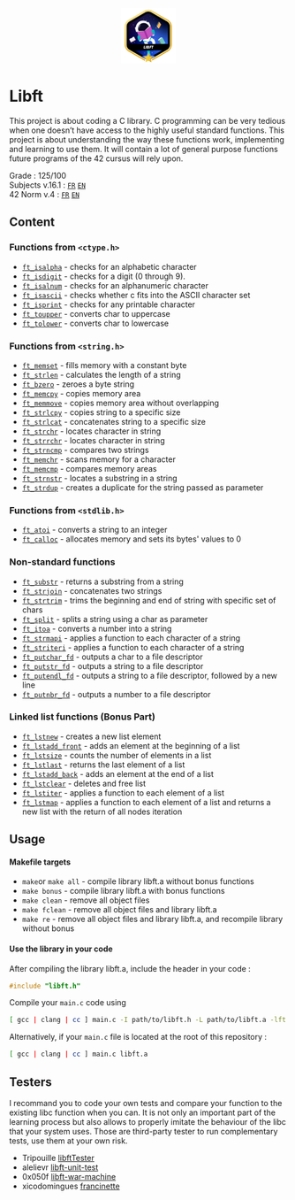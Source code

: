 <div align="center">
  <!-- Logo -->
  <a href="https://github.com/celinenguyentu/Libft">
  <img src="docs/libftm.png" alt="Logo" width="100" height="100">
  </a>
</div>

# Libft

This project is about coding a C library. C programming can be very tedious when one doesn’t have access to the highly useful
standard functions. This project is about understanding the way these functions work, implementing and learning to use them. It will contain a lot of general purpose functions future programs of the 42 cursus will rely upon.

Grade : 125/100 \
Subjects v.16.1 : [`FR`](docs/libft_v16.1.fr.pdf) [`EN`](docs/libft_v16.1.en.pdf) \
42 Norm v.4 : [`FR`](docs/norm_v4.fr.pdf) [`EN`](docs/norm_v4.en.pdf)

## Content

### Functions from `<ctype.h>`

- [`ft_isalpha`](ft_isalpha.c)	- checks  for  an  alphabetic  character
- [`ft_isdigit`](ft_isdigit.c)	- checks for a digit (0 through 9).
- [`ft_isalnum`](ft_isalnum.c)	- checks for an alphanumeric character
- [`ft_isascii`](ft_isascii.c)	- checks whether c fits into the ASCII character set
- [`ft_isprint`](ft_isprint.c)	- checks for any printable character
- [`ft_toupper`](ft_toupper.c)	- converts char to uppercase
- [`ft_tolower`](ft_tolower.c)	- converts char to lowercase

### Functions from `<string.h>`

- [`ft_memset`](ft_memset.c)	- fills memory with a constant byte
- [`ft_strlen`](ft_strlen.c)	- calculates the length of a string
- [`ft_bzero`](ft_bzero.c)	- zeroes a byte string
- [`ft_memcpy`](ft_memcpy.c)	- copies memory area
- [`ft_memmove`](ft_memmove.c)	- copies memory area without overlapping
- [`ft_strlcpy`](ft_strlcpy.c)	- copies string to a specific size
- [`ft_strlcat`](ft_strlcat.c)	- concatenates string to a specific size
- [`ft_strchr`](ft_strchr.c)	- locates character in string
- [`ft_strrchr`](ft_strrchr.c)	- locates character in string
- [`ft_strncmp`](ft_strncmp.c)	- compares two strings
- [`ft_memchr`](ft_memchr.c)	- scans memory for a character
- [`ft_memcmp`](ft_memcmp.c)	- compares memory areas
- [`ft_strnstr`](ft_strnstr.c)	- locates a substring in a string
- [`ft_strdup`](ft_strdup.c)	- creates a duplicate for the string passed as parameter

### Functions from `<stdlib.h>`
- [`ft_atoi`](ft_atoi.c)	- converts a string to an integer
- [`ft_calloc`](ft_calloc.c)	- allocates memory and sets its bytes' values to 0

### Non-standard functions
- [`ft_substr`](ft_substr.c)	- returns a substring from a string
- [`ft_strjoin`](ft_strjoin.c)	- concatenates two strings
- [`ft_strtrim`](ft_strtrim.c)	- trims the beginning and end of string with specific set of chars
- [`ft_split`](ft_split.c)	- splits a string using a char as parameter
- [`ft_itoa`](ft_itoa.c)	- converts a number into a string
- [`ft_strmapi`](ft_strmapi.c)	- applies a function to each character of a string
- [`ft_striteri`](ft_striteri.c)	- applies a function to each character of a string
- [`ft_putchar_fd`](ft_putchar_fd.c)	- outputs a char to a file descriptor
- [`ft_putstr_fd`](ft_putstr_fd.c)	- outputs a string to a file descriptor
- [`ft_putendl_fd`](ft_putendl_fd.c)	- outputs a string to a file descriptor, followed by a new line
- [`ft_putnbr_fd`](ft_putnbr_fd.c)	- outputs a number to a file descriptor

### Linked list functions (Bonus Part)

- [`ft_lstnew`](ft_lstnew_bonus.c)	- creates a new list element
- [`ft_lstadd_front`](ft_lstadd_front_bonus.c)	- adds an element at the beginning of a list
- [`ft_lstsize`](ft_lstsize_bonus.c)	- counts the number of elements in a list
- [`ft_lstlast`](ft_lstlast_bonus.c)	- returns the last element of a list
- [`ft_lstadd_back`](ft_lstadd_back_bonus.c)	- adds an element at the end of a list
- [`ft_lstclear`](ft_lstclear_bonus.c)	- deletes and free list
- [`ft_lstiter`](ft_lstiter_bonus.c)	- applies a function to each element of a list
- [`ft_lstmap`](ft_lstmap_bonus.c)	- applies a function to each element of a list and returns a new list with the return of all nodes iteration

## Usage

#### Makefile targets
* `make`or `make all` - compile library libft.a without bonus functions
* `make bonus` - compile library libft.a with bonus functions
* `make clean` - remove all object files
* `make fclean` - remove all object files and library libft.a
* `make re` - remove all object files and library libft.a, and recompile library without bonus

#### Use the library in your code
After compiling the library libft.a, include the header in your code :
```c
#include "libft.h"
```
Compile your `main.c` code using
```bash
[ gcc | clang | cc ] main.c -I path/to/libft.h -L path/to/libft.a -lft
```
Alternatively, if your `main.c` file is located at the root of this repository :
```bash
[ gcc | clang | cc ] main.c libft.a
```

## Testers

I recommand you to code your own tests and compare your function to the existing libc function when you can. It is not only an important part of the learning process but also allows to properly imitate the behaviour of the libc that your system uses. Those are third-party tester to run complementary tests, use them at your own risk.

* Tripouille [libftTester](https://github.com/Tripouille/libftTester)
* alelievr [libft-unit-test](https://github.com/alelievr/libft-unit-test)
* 0x050f [libft-war-machine](https://github.com/0x050f/libft-war-machine)
* xicodomingues [francinette](https://github.com/xicodomingues/francinette)